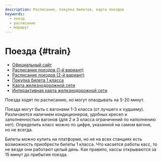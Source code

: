 ```yaml
---
description: Расписание, покупка билетов, карта поездов
keywords:
  - поезд
  - расписание
  - маршрут
---
```


# Поезда {#train}

- [Официальный сайт](http://www.railway.gov.lk/web/)
- [Расписание поездов (1-й вариант)](https://slr.malindaprasad.com/index.php)
- [Расписание поездов (2-й вариант)](https://eservices.railway.gov.lk/schedule/searchTrain.action?lang=en)
- [Покупка билета 1 класса](https://seatreservation.railway.gov.lk/mtktwebslr/)
- [Карта железнодорожной сети](/img/railway_network.jpg)
- [Интерактивная карта железнодорожной сети](https://www.google.com/maps/d/u/0/viewer?mid=1TxYCaTFi5rn0oONbEubZR41l18g&ll=7.845378315990971%2C81.30755938159281&z=8)

Поезда ходят по расписанию, но могут опаздывать на 5-20 минут.

Поезда могут быть с вагонами 1-3 класса (от лучшего к худшему). Различаются наличием кондиционеров, удобных кресел и заполненностью вагонов (для 2 и 3 класса ограничений по наполнению нет). Определить класс можно по цифре, указанной на самом вагоне, но не всегда.

Билеты можно купить на платформе, но не на всех станциях есть возможность приобрести билеты 1 класса. Что касается работы касс, то не везде они работают целый день. Как правило, кассы открываются за 15 минут до прибытия поезда.
